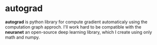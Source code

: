 # autograd

**autograd** is python library for compute gradient automaticaly using the computation graph approch. I'll work hard to be compatible with the **neuranet** an open-source deep learning library, which I create using only math and numpy.